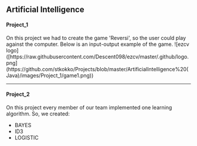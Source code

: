 <h2> Artificial Intelligence</h2>

<h4>Project_1</h4>
On this project we had to create the game 'Reversi', so the user could play against the computer. Below is an input-output example of the game.
![ezcv logo]([https://raw.githubusercontent.com/Descent098/ezcv/master/.github/logo.png](https://github.com/stkokko/Projects/blob/master/ArtificialIntelligence%20(Java)/images/Project_1/game1.png))

<hr>

<h4>Project_2</h4>
On this project every member of our team implemented one learning algorithm. So, we created:

* BAYES
* ID3
* LOGISTIC
